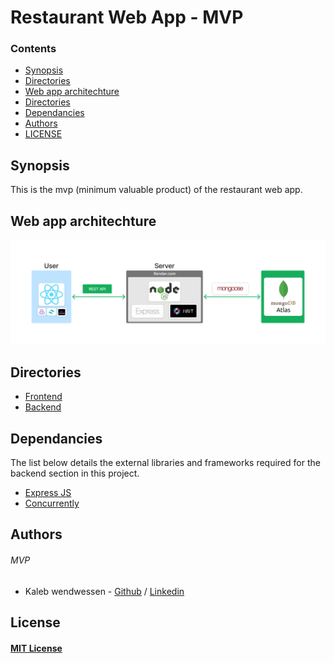 # Restaurant Web App - MVP

### Contents
* [Synopsis](#synopsis)
* [Directories](#directories)
* [Web app architechture](#web-app-architechture)
* [Directories](#directories)
* [Dependancies](#dependancies)
* [Authors](#authors)
* [LICENSE](#license)

## Synopsis
This is the mvp (minimum valuable product) of the restaurant web app.

## Web app architechture
<p><img src="./frontend/Web-architechture.png" /> </p>

## Directories
* [Frontend](./frontend/)
* [Backend](./backend/)

## Dependancies
The list below details the external libraries and frameworks required for the backend section in this project.
* [Express JS](https://expressjs.com/)
* [Concurrently](https://www.npmjs.com/package/concurrently)

## Authors
###### MVP
- Kaleb wendwessen - [Github](https://github.com/leonileo) / [Linkedin](https://linkedin.com/in/kaleb-wendwessen) 

## License
#### [MIT License](./LICENSE.txt)